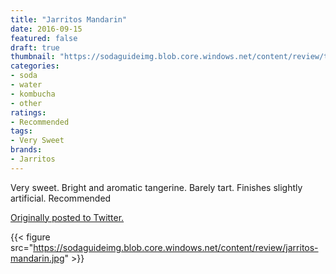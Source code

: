 ```yaml
---
title: "Jarritos Mandarin"
date: 2016-09-15
featured: false
draft: true
thumbnail: "https://sodaguideimg.blob.core.windows.net/content/review/thumbs/jarritos-mandarin.jpg"
categories:
- soda
- water
- kombucha
- other
ratings:
- Recommended
tags:
- Very Sweet
brands:
- Jarritos
---
```


Very sweet. Bright and aromatic tangerine. Barely tart. Finishes slightly artificial. Recommended

[Originally posted to Twitter.](https://twitter.com/Cavorter/status/776566418301222912)

{{< figure src="https://sodaguideimg.blob.core.windows.net/content/review/jarritos-mandarin.jpg" >}}

